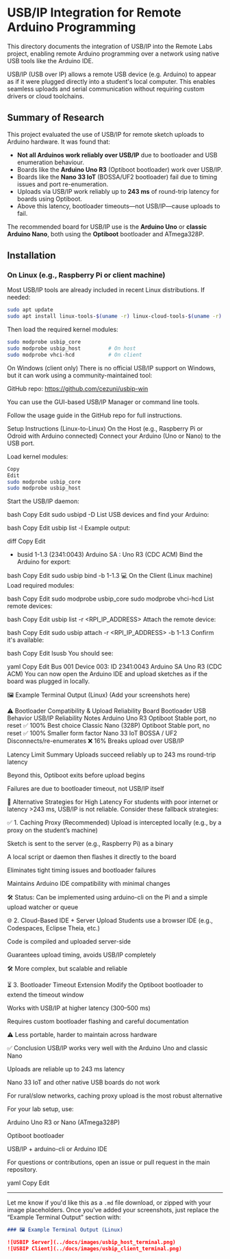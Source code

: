 # USB/IP Integration for Remote Arduino Programming

This directory documents the integration of USB/IP into the Remote Labs project, enabling remote Arduino programming over a network using native USB tools like the Arduino IDE.

USB/IP (USB over IP) allows a remote USB device (e.g. Arduino) to appear as if it were plugged directly into a student's local computer. This enables seamless uploads and serial communication without requiring custom drivers or cloud toolchains.

## Summary of Research

This project evaluated the use of USB/IP for remote sketch uploads to Arduino hardware. It was found that:

- **Not all Arduinos work reliably over USB/IP** due to bootloader and USB enumeration behaviour.
- Boards like the **Arduino Uno R3** (Optiboot bootloader) work over USB/IP.
- Boards like the **Nano 33 IoT** (BOSSA/UF2 bootloader) fail due to timing issues and port re-enumeration.
- Uploads via USB/IP work reliably up to **243 ms** of round-trip latency for boards using Optiboot.
- Above this latency, bootloader timeouts—not USB/IP—cause uploads to fail.

The recommended board for USB/IP use is the **Arduino Uno** or **classic Arduino Nano**, both using the **Optiboot** bootloader and ATmega328P.

## Installation

### On Linux (e.g., Raspberry Pi or client machine)

Most USB/IP tools are already included in recent Linux distributions. If needed:

```bash
sudo apt update
sudo apt install linux-tools-$(uname -r) linux-cloud-tools-$(uname -r)
```
Then load the required kernel modules:

```bash
sudo modprobe usbip_core
sudo modprobe usbip_host         # On host
sudo modprobe vhci-hcd           # On client
```
On Windows (client only)
There is no official USB/IP support on Windows, but it can work using a community-maintained tool:

GitHub repo: https://github.com/cezuni/usbip-win

You can use the GUI-based USB/IP Manager or command line tools.

Follow the usage guide in the GitHub repo for full instructions.

Setup Instructions (Linux-to-Linux)
On the Host (e.g., Raspberry Pi or Odroid with Arduino connected)
Connect your Arduino (Uno or Nano) to the USB port.

Load kernel modules:

```bash
Copy
Edit
sudo modprobe usbip_core
sudo modprobe usbip_host
```
Start the USB/IP daemon:

bash
Copy
Edit
sudo usbipd -D
List USB devices and find your Arduino:

bash
Copy
Edit
usbip list -l
Example output:

diff
Copy
Edit
- busid 1-1.3 (2341:0043)
  Arduino SA : Uno R3 (CDC ACM)
Bind the Arduino for export:

bash
Copy
Edit
sudo usbip bind -b 1-1.3
💻 On the Client (Linux machine)
Load required modules:

bash
Copy
Edit
sudo modprobe usbip_core
sudo modprobe vhci-hcd
List remote devices:

bash
Copy
Edit
usbip list -r <RPI_IP_ADDRESS>
Attach the remote device:

bash
Copy
Edit
sudo usbip attach -r <RPI_IP_ADDRESS> -b 1-1.3
Confirm it's available:

bash
Copy
Edit
lsusb
You should see:

yaml
Copy
Edit
Bus 001 Device 003: ID 2341:0043 Arduino SA Uno R3 (CDC ACM)
You can now open the Arduino IDE and upload sketches as if the board was plugged in locally.

🖼️ Example Terminal Output (Linux)
(Add your screenshots here)

⚠️ Bootloader Compatibility & Upload Reliability
Board	Bootloader	USB Behavior	USB/IP Reliability	Notes
Arduino Uno R3	Optiboot	Stable port, no reset	✅ 100%	Best choice
Classic Nano (328P)	Optiboot	Stable port, no reset	✅ 100%	Smaller form factor
Nano 33 IoT	BOSSA / UF2	Disconnects/re-enumerates	❌ 16%	Breaks upload over USB/IP

Latency Limit Summary
Uploads succeed reliably up to 243 ms round-trip latency

Beyond this, Optiboot exits before upload begins

Failures are due to bootloader timeout, not USB/IP itself

🔁 Alternative Strategies for High Latency
For students with poor internet or latency >243 ms, USB/IP is not reliable. Consider these fallback strategies:

✅ 1. Caching Proxy (Recommended)
Upload is intercepted locally (e.g., by a proxy on the student’s machine)

Sketch is sent to the server (e.g., Raspberry Pi) as a binary

A local script or daemon then flashes it directly to the board

Eliminates tight timing issues and bootloader failures

Maintains Arduino IDE compatibility with minimal changes

🛠️ Status: Can be implemented using arduino-cli on the Pi and a simple upload watcher or queue

🌐 2. Cloud-Based IDE + Server Upload
Students use a browser IDE (e.g., Codespaces, Eclipse Theia, etc.)

Code is compiled and uploaded server-side

Guarantees upload timing, avoids USB/IP completely

🛠️ More complex, but scalable and reliable

⏳ 3. Bootloader Timeout Extension
Modify the Optiboot bootloader to extend the timeout window

Works with USB/IP at higher latency (300–500 ms)

Requires custom bootloader flashing and careful documentation

⚠️ Less portable, harder to maintain across hardware

✅ Conclusion
USB/IP works very well with the Arduino Uno and classic Nano

Uploads are reliable up to 243 ms latency

Nano 33 IoT and other native USB boards do not work

For rural/slow networks, caching proxy upload is the most robust alternative

For your lab setup, use:

Arduino Uno R3 or Nano (ATmega328P)

Optiboot bootloader

USB/IP + arduino-cli or Arduino IDE

For questions or contributions, open an issue or pull request in the main repository.

yaml
Copy
Edit

---

Let me know if you'd like this as a `.md` file download, or zipped with your image placeholders. Once you've added your screenshots, just replace the “Example Terminal Output” section with:

```markdown
### 🖼️ Example Terminal Output (Linux)

![USBIP Server](../docs/images/usbip_host_terminal.png)
![USBIP Client](../docs/images/usbip_client_terminal.png)
